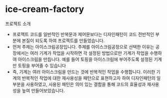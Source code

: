 # ice-cream-factory

프로젝트 소개

- 프로젝트 코드를 일반적인 반복문과 제어문보다는 디자인패턴이 코드 전반적인 부분에 본질이 되도록 하여 프로젝트를 만들었습니다.
- 먼저 주제는 아이스크림공장입니다. 주제를 아이스크림공장으로 선택한 이유는 공장에서는 여러 기계가 작업을 시작하면 각 설정된 방법으로만 기계가 작업을 수행하여 아이스크림을 만듭니다.
  예를 들어 토핑을 아이스크림에 부어주도록 설정된 기계만 토핑을 부어줄 수 있습니다
- 즉, 기계는 여러 아이스크림을 만드는 것에 반복적인 작업을 수행합니다. 이러한 기계의 반복적인 작업에 대한 재사용성을 패턴으로 표현하고자 하여 디자인패턴의 일부분을 사용하였고, 사용된 패턴은 의미 있는 결합을 통해 코드의 효율성과 재사용성을 높여 만들어보았습니다.

